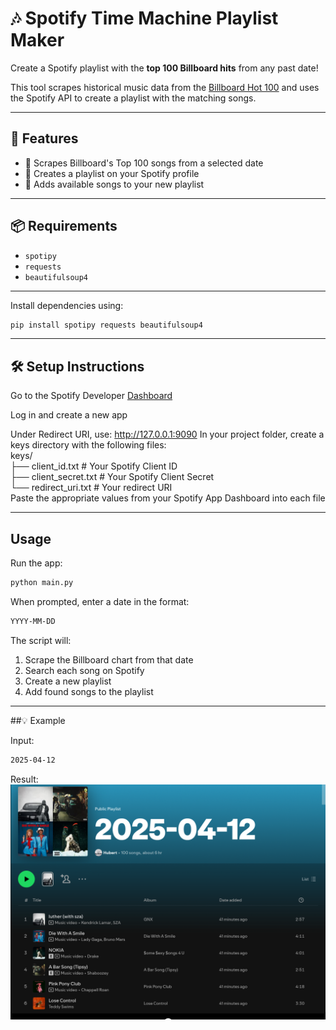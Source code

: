 # 🎶 Spotify Time Machine Playlist Maker

Create a Spotify playlist with the **top 100 Billboard hits** from any past date!

This tool scrapes historical music data from the [Billboard Hot 100](https://www.billboard.com/charts/hot-100/) and uses the Spotify API to create a playlist with the matching songs.

---

## 🚀 Features

- 🔧 Scrapes Billboard's Top 100 songs from a selected date  
- 📀 Creates a playlist on your Spotify profile  
- 🎵 Adds available songs to your new playlist  

---

## 📦 Requirements

- `spotipy`  
- `requests`  
- `beautifulsoup4`  

---

Install dependencies using:

```bash
pip install spotipy requests beautifulsoup4
```

---

## 🛠️ Setup Instructions
Go to the Spotify Developer <a href='https://developer.spotify.com/dashboard'>Dashboard</a>

Log in and create a new app

Under Redirect URI, use:
http://127.0.0.1:9090
In your project folder, create a keys directory with the following files:<br />
keys/<br />
├── client_id.txt         # Your Spotify Client ID<br />
├── client_secret.txt     # Your Spotify Client Secret<br />
└── redirect_uri.txt      # Your redirect URI<br />
Paste the appropriate values from your Spotify App Dashboard into each file

---
## Usage

Run the app:
```bash
python main.py
```
When prompted, enter a date in the format:

```bash
YYYY-MM-DD
```
The script will:
<ol>
 <li>Scrape the Billboard chart from that date</li>

 <li>Search each song on Spotify</li>

 <li>Create a new playlist</li>

 <li>Add found songs to the playlist</li>
</ol>

---

##💡 Example


Input:<br>
```bash
2025-04-12
```
Result:<br>
<img src="img/img_1.png">


